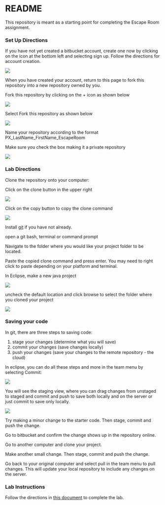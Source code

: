 # README #

This repository is meant as a starting point for completing the Escape Room assignment.

### Set Up Directions ###

If you have not yet created a bitbucket account, create one now by clicking on the icon at the bottom left and selecting sign up.
Follow the directions for account creation.

![](http://www.mrferrante.com/apcs/images/create_new_account.png)

When you have created your account, return to this page to fork this repository into a new repository owned by you.

Fork this repository by clicking on the + icon as shown below

![](http://www.mrferrante.com/apcs/images/fork_step_1.png)

Select Fork this repository as shown below

![](http://www.mrferrante.com/apcs/images/fork_step_2.png)

Name your repository according to the format PX_LastName_FirstName_EscapeRoom

Make sure you check the box making it a private repository

![](http://www.mrferrante.com/apcs/images/fork_step_3.png)

### Lab Directions ###

Clone the repository onto your computer:

Click on the clone button in the upper right

![](http://www.mrferrante.com/apcs/images/clone.png)

Click on the copy button to copy the clone command

![](http://www.mrferrante.com/apcs/images/copy_clone_command.png)

Install [git](https://git-scm.com/) if you have not already.

open a git bash, terminal or command prompt

Navigate to the folder where you would like your project folder to be located.

Paste the copied clone command and press enter. You may need to right click to paste depending on your platform and terminal.

In Eclipse, make a new java project

![](http://www.mrferrante.com/apcs/images/new_java_project.png)

uncheck the default location and click browse to select the folder where you cloned your project

![](http://www.mrferrante.com/apcs/images/select_project_location.png)

### Saving your code ###

In git, there are three steps to saving code:

1. stage your changes (determine what you will save)
2. commit your changes (save changes locally)
3. push your changes (save your changes to the remote repository - the cloud)

In eclipse, you can do all these steps and more in the team menu by selecting Commit:

![](http://www.mrferrante.com/apcs/images/eclipse_team_menu.png)

You will see the staging view, where you can drag changes from unstaged to staged and commit and push to save both locally and on the server or just commit to save only locally.

![](http://www.mrferrante.com/apcs/images/staging.png)

Try making a minor change to the starter code. Then stage, commit and push the change.

Go to bitbucket and confirm the change shows up in the repository online.

Go to another computer and clone your project.

Make another small change. Then stage, commit and push the change.

Go back to your original computer and select pull in the team menu to pull changes. This will update your local repository to include any changes on the server.

### Lab Instructions ###

Follow the directions in [this document](https://docs.google.com/document/d/1HNAQbpGFXUqy2u_ggAxKS5X_WzadhDUN9RLYFIb8hyM/edit?usp=sharing) to complete the lab.
